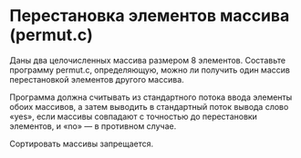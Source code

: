 # Перестановка элементов массива (permut.c)
Даны два целочисленных массива размером $8$ элементов. Составьте программу permut.c, определяющую, можно ли получить один массив перестановкой элементов другого массива.

Программа должна считывать из стандартного потока ввода элементы обоих массивов, а затем выводить в стандартный поток вывода слово «yes», если массивы совпадают с точностью до перестановки элементов, и «no» — в противном случае.

Сортировать массивы запрещается. 
